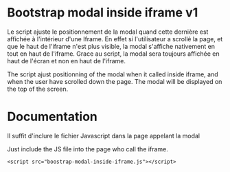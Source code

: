 Bootstrap modal inside iframe v1
===============================

Le script ajuste le positionnement de la modal quand cette dernière est affichée à l'intérieur d'une Iframe. 
En effet si l'utilisateur a scrollé la page, et que le haut de l'iframe n'est plus visible, la modal s'affiche nativement en tout en haut de l'iframe.
Grace au script, la modal sera toujours affichée en haut de l'écran et non en haut de l'iframe.

The script ajust positionning of the modal when it called inside iframe, and when the user have scrolled down the page.
The modal will be displayed on the top of the screen.


Documentation
=============

Il suffit d'inclure le fichier Javascript dans la page appelant la modal

Just include the JS file into the page who call the iframe.

```
<script src="boostrap-modal-inside-iframe.js"></script>
```

